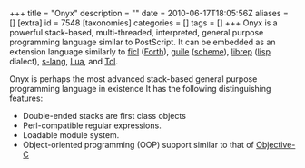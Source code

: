 +++
title = "Onyx"
description = ""
date = 2010-06-17T18:05:56Z
aliases = []
[extra]
id = 7548
[taxonomies]
categories = []
tags = []
+++
Onyx is a powerful stack-based, multi-threaded, interpreted, general purpose programming language similar to PostScript. It can be embedded as an extension language similarly to [ficl](https://rosettacode.org/wiki/ficl) ([Forth](https://rosettacode.org/wiki/Forth)), [guile](https://rosettacode.org/wiki/guile) ([scheme](https://rosettacode.org/wiki/scheme)), [librep](https://rosettacode.org/wiki/librep) ([lisp](https://rosettacode.org/wiki/lisp) dialect), [s-lang](https://rosettacode.org/wiki/s-lang), [Lua](https://rosettacode.org/wiki/Lua), and [Tcl](https://rosettacode.org/wiki/Tcl).

Onyx is perhaps the most advanced stack-based general purpose programming language in existence
It has the following distinguishing features:
* Double-ended stacks are first class objects
* Perl-compatible regular expressions.
* Loadable module system.
* Object-oriented programming (OOP) support similar to that of [Objective-C](https://rosettacode.org/wiki/Objective-C)

